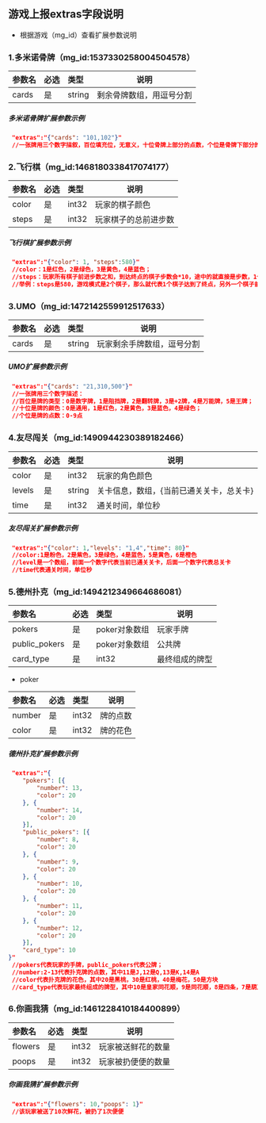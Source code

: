 ## 游戏上报extras字段说明
- 根据游戏（mg_id）查看扩展参数说明


### 1.多米诺骨牌（mg_id:1537330258004504578）
|参数名|必选|类型|说明|
|:----|:---|:-----|-----|
|cards |是 |string|剩余骨牌数组，用逗号分割|


##### 多米诺骨牌扩展参数示例
```json
 "extras":"{"cards": "101,102"}"
 //一张牌用三个数字描叙，百位填充位，无意义，十位骨牌上部分的点数，个位是骨牌下部分的点数
```

### 2.飞行棋（mg_id:1468180338417074177）
|参数名|必选|类型|说明|
|:----|:---|:-----|-----|
|color |是 |int32|玩家的棋子颜色|
|steps |是 |int32|玩家棋子的总前进步数|


##### 飞行棋扩展参数示例
```json
 "extras":"{"color": 1, "steps":580}"
 //color：1是红色，2是绿色，3是黄色，4是蓝色；
 //steps：玩家所有棋子前进步数之和，到达终点的棋子步数会*10，途中的就直接是步数，1个棋子达到终点的总步数为57；
 //举例：steps是580，游戏模式是2个棋子，那么就代表1个棋子达到了终点，另外一个棋子前进了10步
```


### 3.UMO（mg_id:1472142559912517633）
|参数名|必选|类型|说明|
|:----|:---|:-----|-----|
|cards |是 |string|玩家剩余手牌数组，逗号分割|


##### UMO扩展参数示例
```json
 "extras":"{"cards": "21,310,500"}"
 //一张牌用三个数字描述：
 //百位是牌的类型：0是数字牌，1是阻挡牌，2是翻转牌，3是+2牌，4是万能牌，5是王牌；
 //十位是牌的颜色：0是通用，1是红色，2是黄色，3是蓝色，4是绿色；
 //个位是牌的点数：0-9点
```


### 4.友尽闯关（mg_id:1490944230389182466）
|参数名|必选|类型|说明|
|:----|:---|:-----|-----|
|color |是 |int32|玩家的角色颜色|
|levels |是 |string|关卡信息，数组，{当前已通关关卡，总关卡}|
|time |是 |int32|通关时间，单位秒|


##### 友尽闯关扩展参数示例
```json
 "extras":"{"color": 1,"levels": "1,4","time": 80}"
 //color:1是粉色，2是紫色，3是绿色，4是蓝色，5是黄色，6是橙色
 //level是一个数组，前面一个数字代表当前已通关关卡，后面一个数字代表总关卡
 //time代表通关时间，单位秒
```


### 5.德州扑克（mg_id:1494212349664686081）
|参数名|必选|类型|说明|
|:----|:---|:-----|-----|
|pokers |是 |poker对象数组 |玩家手牌 |
|public_pokers |是 |poker对象数组 |公共牌 |
|card_type |是 |int32|最终组成的牌型|

- poker

|参数名|必选|类型|说明|
|:----|:---|:-----|-----|
|number |是 |int32|牌的点数|
|color |是 |int32|牌的花色|

##### 德州扑克扩展参数示例
```json
 "extras":"{
	"pokers": [{
		"number": 13,
		"color": 20
	}, {
		"number": 14,
		"color": 20
	}],
	"public_pokers": [{
		"number": 8,
		"color": 20
	}, {
		"number": 9,
		"color": 20
	}, {
		"number": 10,
		"color": 20
	}, {
		"number": 11,
		"color": 20
	}, {
		"number": 12,
		"color": 20
	}],
	"card_type": 10
}"
 //pokers代表玩家的手牌，public_pokers代表公牌；
 //number:2-13代表扑克牌的点数，其中11是J,12是Q,13是K,14是A
 //color代表扑克牌的花色，其中20是黑桃，30是红桃，40是梅花，50是方块
 //card_type代表玩家最终组成的牌型，其中10是皇家同花顺，9是同花顺，8是四条，7是葫芦，6是同花，5是顺子，4是三条，3是两对，2是一对，1是高牌，0是弃牌
```
### 6.你画我猜（mg_id:1461228410184400899）
|参数名|必选|类型|说明|
|:----|:---|:-----|-----|
|flowers |是 |int32|玩家被送鲜花的数量|
|poops |是 |int32|玩家被扔便便的数量|


##### 你画我猜扩展参数示例
```json
 "extras":"{"flowers": 10,"poops": 1}"
 //该玩家被送了10次鲜花，被扔了1次便便
```
